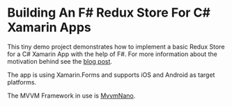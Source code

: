 # Building An F# Redux Store For C# Xamarin Apps

This tiny demo project demonstrates how to implement a basic Redux Store for a C# Xamarin App with the help of F#. For more information about the motivation behind see the [blog post](https://thomasbandt.com/fsharp-redux-store-for-xamarin-apps).

The app is using Xamarin.Forms and supports iOS and Android as target platforms. 

The MVVM Framework in use is [MvvmNano](https://github.com/aspnetde/MvvmNano).
